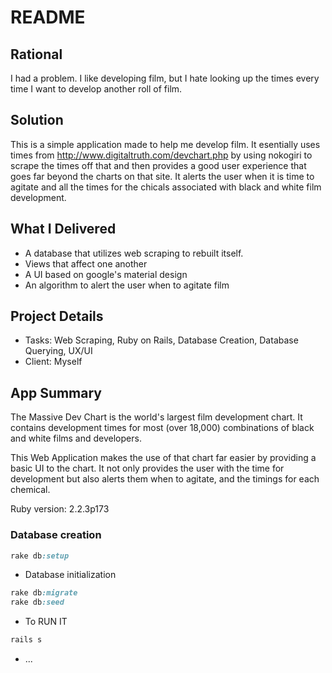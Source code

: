 # README


## Rational 

I had a problem. I like developing film, but I hate looking up the times every time I want to develop another roll of film.

## Solution

This is a simple application made to help me develop film.  It esentially uses times from http://www.digitaltruth.com/devchart.php by using nokogiri to scrape the times off that and then provides a good user experience that goes far beyond the charts on that site. It alerts the user when it is time to agitate and all the times for the chicals associated with black and white film development. 


## What I Delivered

* A database that utilizes web scraping to rebuilt itself.
* Views that affect one another
* A UI based on google's material design
* An algorithm to alert the user when to agitate film

## Project Details

* Tasks: Web Scraping, Ruby on Rails, Database Creation, Database Querying, UX/UI
* Client: Myself

## App Summary

The Massive Dev Chart is the world's largest film development chart. It contains development times for most (over 18,000) combinations of black and white films and developers.

This Web Application makes the use of that chart far easier by providing a basic UI to the chart. It not only provides the user with the time for development but also alerts them when to agitate, and the timings for each chemical.


Ruby version: 2.2.3p173

### Database creation
```ruby 
rake db:setup
```

* Database initialization
```ruby 
rake db:migrate
rake db:seed
```

* To RUN IT
```ruby 
rails s
```

* ...


